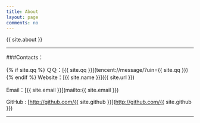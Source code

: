 ```yaml
---
title: About
layout: page
comments: no
---
```


{{ site.about }}

----

###Contacts：

{% if site.qq %}
ＱＱ：[{{ site.qq }}](tencent://message/?uin={{ site.qq }})
{% endif %}
Website：[{{ site.name }}]({{ site.url }})

Email：[{{ site.email }}](mailto:{{ site.email }})

GitHub : [http://github.com/{{ site.github }}](http://github.com/{{ site.github }})

----



